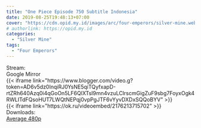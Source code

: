 ```yaml
---
title: "One Piece Episode 750 Subtitle Indonesia"
date: 2019-08-25T19:48:13+07:00
cover: "https://cdn.opid.my.id/images/arc/four-emperors/silver-mine.webp" # Optional, cover
# authorlink: https://opid.my.id
categories:
  - "Silver Mine"
tags:
  - "Four Emperors"
---
```

<div class="ui menu violet borderless inverted">
  <div class="header item active">
        Stream:
    </div>
  <a class="active item" data-tab="google">
    <i class="google drive icon"></i> Google
  </a>
  <a class="item nounderline" data-tab="mirror">
    <i class="odnoklassniki icon"></i> Mirror
  </a>
</div>
<div class="ui bottom attached tab segment active" style="border:0 !important;" data-tab="google">
{{< iframe link="https://www.blogger.com/video.g?token=AD6v5dz0InqiRJ0YsNE5qiTQyfxapD-rtZRh640Azq0i4qGoOn5LF6QlXTsI9mn4vzuLClrscmGigZuF9sbg7FoyxOgk4RWLITdFQsoHUT7LWQtNEPqj0vpPgJTF6vYyvDXDxSQQoBYV" >}}
</div>
<div class="ui bottom attached tab segment" style="border:0 !important;" data-tab="mirror">
{{< iframe link="https://ok.ru/videoembed/2176213715702" >}}
</div>
<div class="ui menu violet borderless inverted">
  <div class="header item active">
        Downloads:
    </div>
  <a class="item nounderline" href="https://ouo.io/914uoy" target="_blank" rel="dofollow"><i class="google drive icon"></i>
    Average 480p</a>
</div>